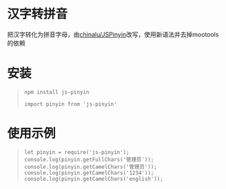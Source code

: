 # 汉字转拼音
把汉字转化为拼音字母，由[chinalu/JSPinyin](https://github.com/chinalu/JSPinyin)改写，使用新语法并去掉mootools的依赖

# 安装
>` npm install js-pinyin `
>
>` import pinyin from 'js-pinyin' `

# 使用示例
>` let pinyin = require('js-pinyin'); `
>` console.log(pinyin.getFullChars('管理员')); `
>` console.log(pinyin.getCamelChars('管理员')); `
>` console.log(pinyin.getCamelChars('1234')); `
>` console.log(pinyin.getCamelChars('english')); `